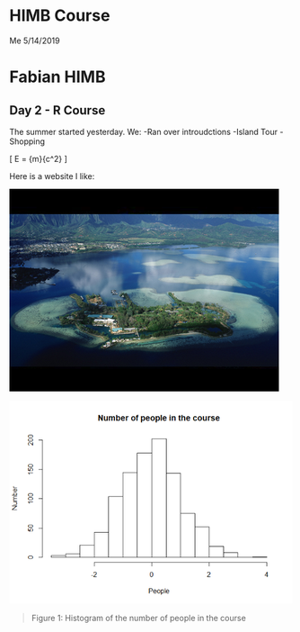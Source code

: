 HIMB Course
================
Me
5/14/2019

# Fabian HIMB

## Day 2 - R Course

The summer started yesterday. We: -Ran over introudctions -Island Tour
-Shopping

\[ E =  {m}{c^2} \]

Here is a website I like:

![HIMB](HIMB_2_video_0.jpg)

![](HIMB_files/figure-gfm/unnamed-chunk-1-1.png)<!-- -->

> Figure 1: Histogram of the number of people in the course
